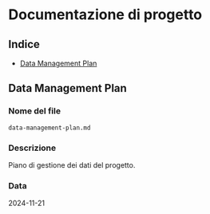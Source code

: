 # Documentazione di progetto

## Indice
- [Data Management Plan](#data-management-plan)

## Data Management Plan

### Nome del file
`data-management-plan.md`

### Descrizione
Piano di gestione dei dati del progetto.

### Data
2024-11-21